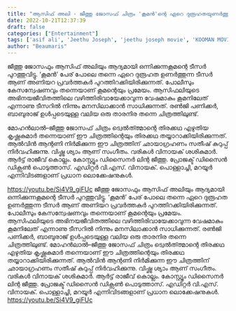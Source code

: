 ```yaml
---
title: "ആസിഫ് അലി - ജീത്തു ജോസഫ് ചിത്രം 'കൂമൻ'ന്റെ ഏറെ ദുരൂഹതയുണർത്തുന്ന ടീസർ പുറത്തിറക്കി"
date: 2022-10-21T12:37:39
draft: false
categories: ["Entertainment"]
tags: ['asif ali', 'Jeethu Joseph', 'jeethu joseph movie', 'KOOMAN MOVIE', 'teaser']
author: "Beaumaris"
---
```


ജീത്തു ജോസഫും ആസിഫ് അലിയും ആദ്യമായി ഒന്നിക്കുന്നകൂമന്റെ ടീസർ പുറത്തുവിട്ടു. ‘കൂമൻ’ പേര് പോലെ തന്നെ ഏറെ ദുരൂഹത ഉണർത്തുന്ന ടീസർ ആണ് അണിയറ പ്രവർത്തകർ പുറത്തിറക്കിയിരിക്കുന്നത്. പോലീസും കേസന്വേഷണവും തന്നെയാണ് കൂമന്റെയും പ്രമേയം. ആസിഫലിയുടെ അഭിനയജീവിതത്തിലെ വഴിത്തിരിവായേക്കാവുന്ന വേഷമാകും കൂമനിലേത് എന്നാണു ടീസറിൽ നിന്നും മനസിലാക്കാൻ സാധിക്കുന്നത്. രൺജി പണിക്കർ, ബാബുരാജ് ഉൾപ്പടെയുള്ള വലിയ ഒരു താരനിര തന്നെ ചിത്രത്തിലുണ്ട്.

മോഹൻലാൽ–ജീത്തു ജോസഫ് ചിത്രം ട്വെൽത്ത്മാന്റെ തിരക്കഥ എഴുതിയ കൃഷ്ണകുമാർ തന്നെയാണ് ഈ ചിത്രത്തിന്റെയും തിരക്കഥ തയ്യാറാക്കിയിരിക്കുന്നത്. ആല്‍വിൻ ആന്റണി നിർമിക്കുന്ന ഈ ചിത്രത്തിന് ഛായാഗ്രഹണം സതീഷ് കുറുപ്പ് നിർവഹിക്കുന്നു. വിഷ്ണു ശ്യാം ആണ് സംഗീതം. വരികൾ വിനായക് ശശികുമാർ. ആർട്ട് രാജീവ് കൊല്ലം. കോസ്റ്റ്യൂം ഡിസൈനർ ലിന്റ ജീത്തു. പ്രോജക്ട് ഡിസൈൻ ഡിക്സൺ പൊടുത്താസ്. എഡിറ്റർ വി.എസ്. വിനായക്. പൊള്ളാച്ചി, മറയൂർ എന്നിവിടങ്ങളാണ് പ്രധാന ലൊക്കേഷനുകൾ.

https://youtu.be/Si4V9_giFUc
ജീത്തു ജോസഫും ആസിഫ് അലിയും ആദ്യമായി ഒന്നിക്കുന്നകൂമന്റെ ടീസർ പുറത്തുവിട്ടു. ‘കൂമൻ’ പേര് പോലെ തന്നെ ഏറെ ദുരൂഹത ഉണർത്തുന്ന ടീസർ ആണ് അണിയറ പ്രവർത്തകർ പുറത്തിറക്കിയിരിക്കുന്നത്. പോലീസും കേസന്വേഷണവും തന്നെയാണ് കൂമന്റെയും പ്രമേയം. ആസിഫലിയുടെ അഭിനയജീവിതത്തിലെ വഴിത്തിരിവായേക്കാവുന്ന വേഷമാകും കൂമനിലേത് എന്നാണു ടീസറിൽ നിന്നും മനസിലാക്കാൻ സാധിക്കുന്നത്. രൺജി പണിക്കർ, ബാബുരാജ് ഉൾപ്പടെയുള്ള വലിയ ഒരു താരനിര തന്നെ ചിത്രത്തിലുണ്ട്. മോഹൻലാൽ–ജീത്തു ജോസഫ് ചിത്രം ട്വെൽത്ത്മാന്റെ തിരക്കഥ എഴുതിയ കൃഷ്ണകുമാർ തന്നെയാണ് ഈ ചിത്രത്തിന്റെയും തിരക്കഥ തയ്യാറാക്കിയിരിക്കുന്നത്. ആല്‍വിൻ ആന്റണി നിർമിക്കുന്ന ഈ ചിത്രത്തിന് ഛായാഗ്രഹണം സതീഷ് കുറുപ്പ് നിർവഹിക്കുന്നു. വിഷ്ണു ശ്യാം ആണ് സംഗീതം. വരികൾ വിനായക് ശശികുമാർ. ആർട്ട് രാജീവ് കൊല്ലം. കോസ്റ്റ്യൂം ഡിസൈനർ ലിന്റ ജീത്തു. പ്രോജക്ട് ഡിസൈൻ ഡിക്സൺ പൊടുത്താസ്. എഡിറ്റർ വി.എസ്. വിനായക്. പൊള്ളാച്ചി, മറയൂർ എന്നിവിടങ്ങളാണ് പ്രധാന ലൊക്കേഷനുകൾ. https://youtu.be/Si4V9_giFUc
